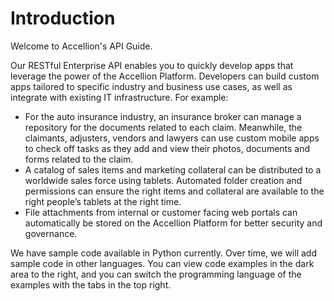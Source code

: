 # Introduction

Welcome to Accellion's API Guide.

Our RESTful Enterprise API enables you to quickly develop apps that leverage the power of the Accellion Platform. Developers can build custom apps tailored to specific industry and business use cases, as well as integrate with existing IT infrastructure. For example:

* For the auto insurance industry, an insurance broker can manage a repository for the documents related to each claim. Meanwhile, the claimants, adjusters, vendors and lawyers can use custom mobile apps to check off tasks as they add and view their photos, documents and forms related to the claim.
* A catalog of sales items and marketing collateral can be distributed to a worldwide sales force using tablets. Automated folder creation and permissions can ensure the right items and collateral are available to the right people’s tablets at the right time.
* File attachments from internal or customer facing web portals can automatically be stored on the Accellion Platform for better security and governance.

We have sample code available in Python currently. Over time, we will add sample code in other languages. You can view code examples in the dark area to the right, and you can switch the programming language of the examples with the tabs in the top right.
